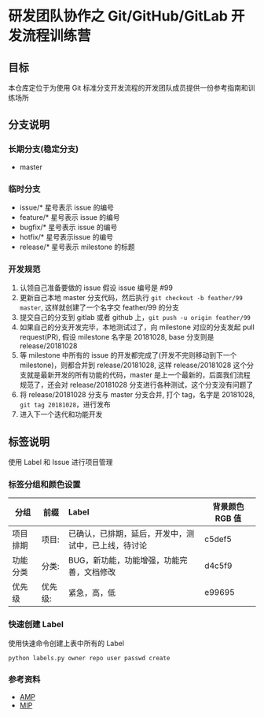 # 研发团队协作之 Git/GitHub/GitLab 开发流程训练营

## 目标

本仓库定位于为使用 Git 标准分支开发流程的开发团队成员提供一份参考指南和训练场所

## 分支说明

### 长期分支(稳定分支)

* master

### 临时分支

* issue/\* 星号表示 issue 的编号
* feature/\* 星号表示 issue 的编号
* bugfix/\* 星号表示 issue 的编号
* hotfix/\* 星号表示issue 的编号
* release/\* 星号表示 milestone 的标题

### 开发规范

1. 认领自己准备要做的 issue 假设 issue 编号是 #99
2. 更新自己本地 master 分支代码，然后执行 `git checkout -b feather/99 master`, 这样就创建了一个名字交 feather/99 的分支
3. 提交自己的分支到 gitlab 或者 github 上，`git push -u origin feather/99`
4. 如果自己的分支开发完毕，本地测试过了，向 milestone 对应的分支发起 pull request(PR), 假设 milestone 名字是 20181028, base 分支则是 release/20181028
5. 等 milestone 中所有的 issue 的开发都完成了(开发不完则移动到下一个 milestone)，则都合并到 release/20181028, 这样 release/20181028 这个分支就是最新开发的所有功能的代码，master 是上一个最新的，后面我们流程规范了，还会对 release/20181028 分支进行各种测试，这个分支没有问题了
6. 将 release/20181028 分支与 master 分支合并, 打个 tag，名字是 20181028, `git tag 20181028`，进行发布
7. 进入下一个迭代和功能开发

## 标签说明

使用 Label 和 Issue 进行项目管理

### 标签分组和颜色设置

| 分组   | 前缀 |      Label      |  背景颜色 RGB 值 |
|----------|----|:-------------|------|
| 项目排期 | 项目: | 已确认，已排期，延后，开发中，测试中，已上线，待讨论 | c5def5 |
| 功能分类 | 分类: | BUG，新功能，功能增强，功能完善，文档修改    |   d4c5f9 |
| 优先级 | 优先级: | 紧急，高，低 |  e99695 |

### 快速创建 Label

使用快速命令创建上表中所有的 Label

```
python labels.py owner repo user passwd create
```


### 参考资料

* [AMP](https://github.com/ampproject/amphtml/labels)
* [MIP](https://github.com/mipengine/mip/labels)


